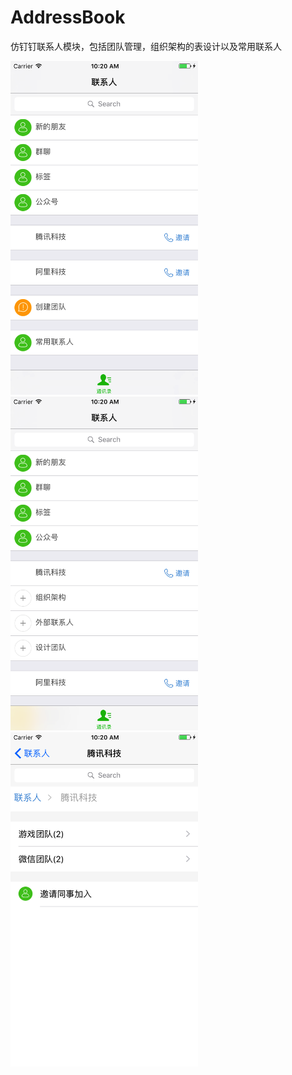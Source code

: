 # AddressBook

仿钉钉联系人模块，包括团队管理，组织架构的表设计以及常用联系人

<img src="https://github.com/TurkeyTeo/AddressBook/blob/master/Pictures/Simulator%20Screen%20Shot%202017%E5%B9%B47%E6%9C%8817%E6%97%A5%20%E4%B8%8A%E5%8D%8810.20.14.png" width="300px" />

<img src="https://github.com/TurkeyTeo/AddressBook/blob/master/Pictures/Simulator%20Screen%20Shot%202017%E5%B9%B47%E6%9C%8817%E6%97%A5%20%E4%B8%8A%E5%8D%8810.20.41%20%E4%B8%8B%E5%8D%881.40.09.png" width="300px" />

<img src="https://github.com/TurkeyTeo/AddressBook/blob/master/Pictures/Simulator%20Screen%20Shot%202017%E5%B9%B47%E6%9C%8817%E6%97%A5%20%E4%B8%8A%E5%8D%8810.20.27.png" width="300px" />

